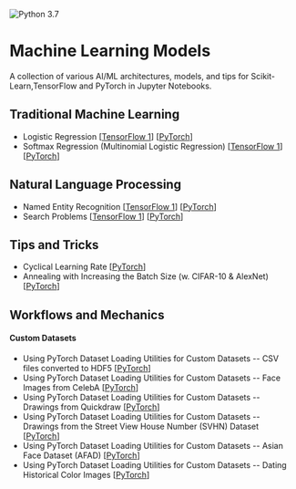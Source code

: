 ![Python 3.7](https://img.shields.io/badge/Python-3.7-blue.svg)

# Machine Learning Models

A collection of various AI/ML architectures, models, and tips for Scikit-Learn,TensorFlow and PyTorch in Jupyter Notebooks.

## Traditional Machine Learning

- Logistic Regression [[TensorFlow 1](tensorflow1_ipynb/basic-ml/logistic-regression.ipynb)] [[PyTorch](pytorch_ipynb/basic-ml/logistic-regression.ipynb)]
- Softmax Regression (Multinomial Logistic Regression) [[TensorFlow 1](tensorflow1_ipynb/basic-ml/softmax-regression.ipynb)] [[PyTorch](pytorch_ipynb/basic-ml/softmax-regression.ipynb)]

## Natural Language Processing

- Named Entity Recognition [[TensorFlow 1](tensorflow1_ipynb/mlp/mlp-basic.ipynb)] [[PyTorch](pytorch_ipynb/mlp/mlp-basic.ipynb)]
- Search Problems [[TensorFlow 1](tensorflow1_ipynb/mlp/mlp-dropout.ipynb)] [[PyTorch](pytorch_ipynb/mlp/mlp-dropout.ipynb)]



## Tips and Tricks

- Cyclical Learning Rate [[PyTorch](pytorch_ipynb/tricks/cyclical-learning-rate.ipynb)]
- Annealing with Increasing the Batch Size (w. CIFAR-10 & AlexNet) [[PyTorch](pytorch_ipynb/tricks/cnn-alexnet-cifar10-batchincrease.ipynb)]



## Workflows and Mechanics

#### Custom Datasets

- Using PyTorch Dataset Loading Utilities for Custom Datasets -- CSV files converted to HDF5 [[PyTorch](pytorch_ipynb/mechanics/custom-data-loader-csv.ipynb)]
- Using PyTorch Dataset Loading Utilities for Custom Datasets -- Face Images from CelebA [[PyTorch](pytorch_ipynb/mechanics/custom-data-loader-celeba.ipynb)]
- Using PyTorch Dataset Loading Utilities for Custom Datasets -- Drawings from Quickdraw [[PyTorch](pytorch_ipynb/mechanics/custom-data-loader-quickdraw.ipynb)]
- Using PyTorch Dataset Loading Utilities for Custom Datasets -- Drawings from the Street View House Number (SVHN) Dataset [[PyTorch](pytorch_ipynb/mechanics/custom-data-loader-svhn.ipynb)]
- Using PyTorch Dataset Loading Utilities for Custom Datasets -- Asian Face Dataset (AFAD) [[PyTorch](pytorch_ipynb/mechanics/custom-data-loader-afad.ipynb)]
- Using PyTorch Dataset Loading Utilities for Custom Datasets -- Dating Historical Color Images [[PyTorch](pytorch_ipynb/mechanics/custom-data-loader_dating-historical-color-images.ipynb)]

